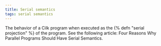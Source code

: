 ```yaml
---
title: Serial semantics
tags: serial semantics
---
```

The behavior of a Cilk program when executed as the
{% defn "serial projection" %} of the program.
See the following article:
Four Reasons Why Parallel Programs Should Have Serial Semantics.
